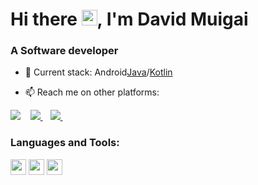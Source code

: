 <h1 align="left">Hi there <img src="https://media.giphy.com/media/hvRJCLFzcasrR4ia7z/giphy.gif" width="25px">, I'm David Muigai</h1>
<h3 align="left">A Software developer</h3>

- 🔭                            Current stack: Android[Java](https://www.google.com/url?sa=t&rct=j&q=&esrc=s&source=web&cd=&cad=rja&uact=8&ved=2ahUKEwiUw464g5PxAhUVhVwKHU5dAOUQFnoECCsQAA&url=https%3A%2F%2Fwww.java.com%2F&usg=AOvVaw07au0gJtrW9kRPFYV_4HTb)/[Kotlin](https://kotlinlang.org)
    
- 📫 Reach me on other platforms: 
<p align="left"
<a href="https://twitter.com/sammug254/">
    <img src="https://img.shields.io/badge/Twitter-1DA1F2?style=for-the-badge&logo=twitter&logoColor=white" />    
  </a>&nbsp;&nbsp;
 <a href="https://linkedin.com/in/sammug254/">
    <img src="https://img.shields.io/badge/linkedin-%230077B5.svg?&style=for-the-badge&logo=linkedin&logoColor=white" />
  </a>&nbsp;&nbsp;
  <a href="sammug95@gmail.com">
    <img src="https://img.shields.io/badge/Gmail-D14836?style=for-the-badge&logo=gmail&logoColor=white" />
  </a>&nbsp;&nbsp;
 </p>
 
### Languages and Tools:

<p align="left">
<img src="https://img.shields.io/badge/Kotlin-0095D5?&style=for-the-badge&logo=kotlin&logoColor=white" height="25"/>
<img src="https://img.shields.io/badge/Java-ED8B00?style=for-the-badge&logo=java&logoColor=white" height="25"/>
<img src="https://img.shields.io/badge/Android-3DDC84?style=for-the-badge&logo=android&logoColor=white" height="25"/>
</p>
